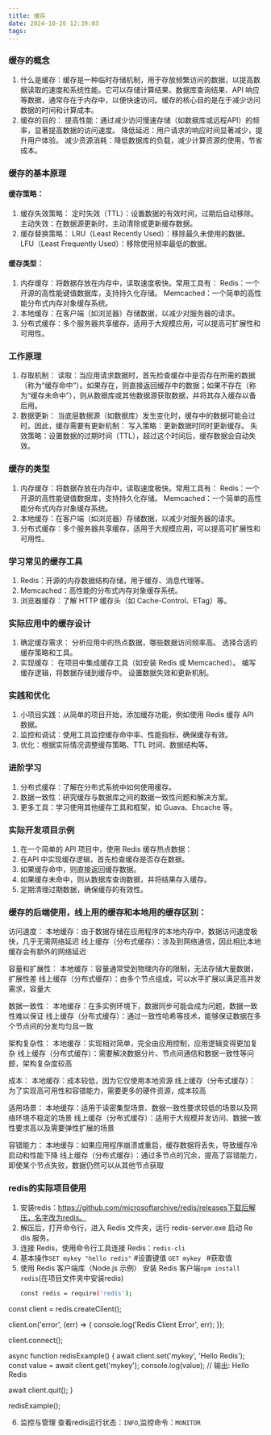 ```yaml
---
title: 缓存
date: 2024-10-26 12:39:03
tags:
---
```

### 缓存的概念

1. 什么是缓存：缓存是一种临时存储机制，用于存放频繁访问的数据，以提高数据读取的速度和系统性能。它可以存储计算结果、数据库查询结果、API 响应等数据，通常存在于内存中，以便快速访问。缓存的核心目的是在于减少访问数据的时间和计算成本。
2. 缓存的目的：
提高性能：通过减少访问慢速存储（如数据库或远程API）的频率，显著提高数据的访问速度。
降低延迟：用户请求的响应时间显著减少，提升用户体验。
减少资源消耗：降低数据库的负载，减少计算资源的使用，节省成本。

### 缓存的基本原理

#### 缓存策略：

1. 缓存失效策略：
定时失效（TTL）：设置数据的有效时间，过期后自动移除。
主动失效：在数据源更新时，主动清除或更新缓存数据。
2. 缓存替换策略：
LRU（Least Recently Used）：移除最久未使用的数据。
LFU（Least Frequently Used）：移除使用频率最低的数据。

#### 缓存类型：

1. 内存缓存：将数据存放在内存中，读取速度极快。常用工具有：
Redis：一个开源的高性能键值数据库，支持持久化存储。
Memcached：一个简单的高性能分布式内存对象缓存系统。
2. 本地缓存：在客户端（如浏览器）存储数据，以减少对服务器的请求。
3. 分布式缓存：多个服务器共享缓存，适用于大规模应用，可以提高可扩展性和可用性。

### 工作原理

1. 存取机制：
读取：当应用请求数据时，首先检查缓存中是否存在所需的数据（称为“缓存命中”）。如果存在，则直接返回缓存中的数据；如果不存在（称为“缓存未命中”），则从数据库或其他数据源获取数据，并将其存入缓存以备后用。
2. 数据更新：
当底层数据源（如数据库）发生变化时，缓存中的数据可能会过时。因此，缓存需要有更新机制：
写入策略：更新数据时同时更新缓存。
失效策略：设置数据的过期时间（TTL），超过这个时间后，缓存数据会自动失效。

### 缓存的类型

1. 内存缓存：将数据存放在内存中，读取速度极快。常用工具有：
Redis：一个开源的高性能键值数据库，支持持久化存储。
Memcached：一个简单的高性能分布式内存对象缓存系统。
2. 本地缓存：在客户端（如浏览器）存储数据，以减少对服务器的请求。
3. 分布式缓存：多个服务器共享缓存，适用于大规模应用，可以提高可扩展性和可用性。

### 学习常见的缓存工具

1. Redis：开源的内存数据结构存储，用于缓存、消息代理等。
2. Memcached：高性能的分布式内存对象缓存系统。
3. 浏览器缓存：了解 HTTP 缓存头（如 Cache-Control、ETag）等。

### 实际应用中的缓存设计

1. 确定缓存需求：
分析应用中的热点数据，哪些数据访问频率高。
选择合适的缓存策略和工具。
2. 实现缓存：
在项目中集成缓存工具（如安装 Redis 或 Memcached）。
编写缓存逻辑，将数据存储到缓存中。
设置数据失效和更新机制。

###  实践和优化

1. 小项目实践：从简单的项目开始，添加缓存功能，例如使用 Redis 缓存 API 数据。
2. 监控和调试：使用工具监控缓存命中率、性能指标，确保缓存有效。
3. 优化：根据实际情况调整缓存策略、TTL 时间、数据结构等。

### 进阶学习

1. 分布式缓存：了解在分布式系统中如何使用缓存。
2. 数据一致性：研究缓存与数据库之间的数据一致性问题和解决方案。
3. 更多工具：学习使用其他缓存工具和框架，如 Guava、Ehcache 等。

### 实际开发项目示例

1. 在一个简单的 API 项目中，使用 Redis 缓存热点数据：
2. 在API 中实现缓存逻辑，首先检查缓存是否存在数据。
3. 如果缓存命中，则直接返回缓存数据。
4. 如果缓存未命中，则从数据库查询数据，并将结果存入缓存。
5. 定期清理过期数据，确保缓存的有效性。

### 缓存的后端使用，线上用的缓存和本地用的缓存区别：

访问速度：
本地缓存：由于数据存储在应用程序的本地内存中，数据访问速度极快，几乎无需网络延迟
线上缓存（分布式缓存）：涉及到网络通信，因此相比本地缓存会有额外的网络延迟

容量和扩展性：
本地缓存：容量通常受到物理内存的限制，无法存储大量数据，扩展性差
线上缓存（分布式缓存）：由多个节点组成，可以水平扩展以满足高并发需求，容量大

数据一致性：
本地缓存：在多实例环境下，数据同步可能会成为问题，数据一致性难以保证
线上缓存（分布式缓存）：通过一致性哈希等技术，能够保证数据在多个节点间的分发均匀且一致

架构复杂性：
本地缓存：实现相对简单，完全由应用控制，应用逻辑变得更加复杂
线上缓存（分布式缓存）：需要解决数据分片、节点间通信和数据一致性等问题，架构复杂度较高

成本：
本地缓存：成本较低，因为它仅使用本地资源
线上缓存（分布式缓存）：为了实现高可用性和容错能力，需要更多的硬件资源，成本较高

适用场景：
本地缓存：适用于读密集型场景、数据一致性要求较低的场景以及网络环境不稳定的场景
线上缓存（分布式缓存）：适用于大规模并发访问、数据一致性要求高以及需要弹性扩展的场景

容错能力：
本地缓存：如果应用程序崩溃或重启，缓存数据将丢失，导致缓存冷启动和性能下降
线上缓存（分布式缓存）：通过多节点的冗余，提高了容错能力，即使某个节点失败，数据仍然可以从其他节点获取

### redis的实际项目使用

1. 安装redis：https://github.com/microsoftarchive/redis/releases下载后解压，名字改为redis。
2. 解压后，打开命令行，进入 Redis 文件夹，运行 redis-server.exe 启动 Re dis 服务。
3. 连接 Redis，使用命令行工具连接 Redis：`redis-cli`
4. 基本操作`SET mykey "hello redis"` #设置键值  `GET mykey ` #获取值
5. 使用 Redis 客户端库（Node.js 示例）
   安装 Redis 客户端`npm install redis`(在项目文件夹中安装redis)
   ```bash
   const redis = require('redis');
const client = redis.createClient();

client.on('error', (err) => {
  console.log('Redis Client Error', err);
});

client.connect();

async function redisExample() {
  await client.set('mykey', 'Hello Redis');
  const value = await client.get('mykey');
  console.log(value);  // 输出: Hello Redis

  await client.quit();
}

redisExample();

6. 监控与管理 查看redis运行状态：`INFO`,监控命令：`MONITOR`

###


